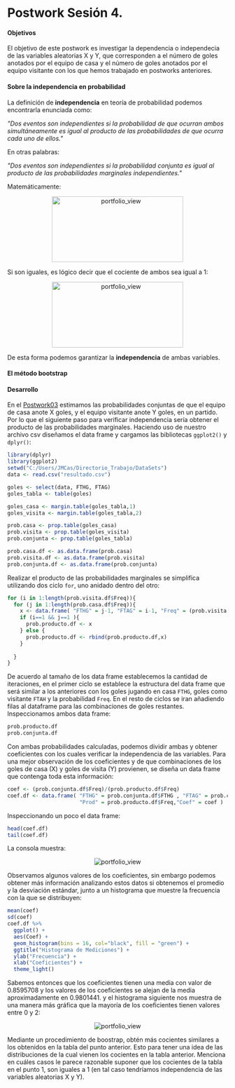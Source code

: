 # Postwork Sesión 4.

#### Objetivos

El objetivo de este postwork es investigar la dependencia o independecia de las variables aleatorias X y Y, que corresponden a el número de goles anotados por el equipo de casa y el número de goles anotados por el equipo visitante con los que hemos trabajado en postworks anteriores.

#### Sobre la independencia en probabilidad

La definición de **independencia** en teoría de probabilidad podemos encontrarla enunciada como:

*"Dos eventos son independientes si la probabilidad de que ocurran ambos simultáneamente es igual al producto de las probabilidades de que ocurra cada uno de ellos."*

En otras palabras:

*"Dos eventos son independientes si la probabilidad conjunta es igual al producto de las probabilidades marginales independientes."*

Matemáticamente:

<p align="center">
<img src="../Imágenes/Postwork4.1.png" alt=portfolio_view height="150" width="300">
</p>

Si son iguales, es lógico decir que el cociente de ambos sea igual a 1:

<p align="center">
<img src="../Imágenes/Postwork4.2.png" alt=portfolio_view height="150" width="300">
</p>

De esta forma podemos garantizar la **independencia** de ambas variables.

#### El método bootstrap

#### Desarrollo

En el [Postwork03](/Postwork3/) estimamos las probabilidades conjuntas de que el equipo de casa anote X goles, y el equipo visitante anote Y goles, en un partido. Por lo que el siguiente paso para verificar independencia sería obtener el producto de las probabilidades marginales. Haciendo uso de nuestro archivo csv diseñamos el data frame y cargamos las bibliotecas `ggplot2()` y `dplyr()`:

```R
library(dplyr)
library(ggplot2)
setwd("C:/Users/JMCas/Directorio_Trabajo/DataSets")
data <- read.csv("resultado.csv")

goles <- select(data, FTHG, FTAG)
goles_tabla <- table(goles)

goles_casa <- margin.table(goles_tabla,1)
goles_visita <- margin.table(goles_tabla,2)

prob.casa <- prop.table(goles_casa)
prob.visita <- prop.table(goles_visita)
prob.conjunta <- prop.table(goles_tabla)

prob.casa.df <- as.data.frame(prob.casa)
prob.visita.df <- as.data.frame(prob.visita)
prob.conjunta.df <- as.data.frame(prob.conjunta)
```
Realizar el producto de las probabilidades marginales se simplifica utilizando dos ciclo `for`, uno anidado dentro del otro:

```R
for (i in 1:length(prob.visita.df$Freq)){
  for (j in 1:length(prob.casa.df$Freq)){
    x <- data.frame( "FTHG" = j-1, "FTAG" = i-1, "Freq" = (prob.visita.df$Freq[i])*(prob.casa.df$Freq[j]))
    if (i==1 && j==1 ){
      prob.producto.df <- x
    } else {
      prob.producto.df <- rbind(prob.producto.df,x)
    }
    
  }
}
```
De acuerdo al tamaño de los data frame establecemos la cantidad de iteraciones, en el primer ciclo se establece la estructura del data frame que será similar a los anteriores con los goles jugando en casa `FTHG`, goles como visitante `FTAH` y la probabilidad `Freq`. En el resto de ciclos se iran añadiendo filas al dataframe para las combinaciones de goles restantes. Inspeccionamos ambos data frame:

```R
prob.producto.df
prob.conjunta.df
```

Con ambas probabilidades calculadas, podemos dividir ambas y obtener coeficientes con los cuales verificar la independencia de las variables. Para una mejor observación de los coeficientes y de que combinaciones de los goles de casa (X) y goles de visita (Y) provienen, se diseña un data frame que contenga toda esta información:

```R
coef <- (prob.conjunta.df$Freq)/(prob.producto.df$Freq)
coef.df <- data.frame( "FTHG" = prob.conjunta.df$FTHG , "FTAG" = prob.conjunta.df$FTAG , "Conjun" = prob.conjunta.df$Freq, 
                       "Prod" = prob.producto.df$Freq,"Coef" = coef )
```

Inspeccionando un poco el data frame:

```R
head(coef.df)
tail(coef.df)
```

La consola muestra:

<p align="center">
<img src="../Imágenes/Postwork4.3.png" alt=portfolio_view>
</p>

Observamos algunos valores de los coeficientes, sin embargo podemos obtener más información analizando estos datos si obtenemos el promedio y la desviación estándar, junto a un histograma que muestre la frecuencia con la que se distribuyen:

```R
mean(coef)
sd(coef)
coef.df %>%
  ggplot() + 
  aes(Coef) +
  geom_histogram(bins = 16, col="black", fill = "green") + 
  ggtitle("Histograma de Mediciones") +
  ylab("Frecuencia") +
  xlab("Coeficientes") + 
  theme_light()
```
Sabemos entonces que los coeficientes tienen una media con valor de 0.8595708 y los valores de los coeficientes se alejan de la media aproximadamente en 0.9801441. y el histograma siguiente nos muestra de una manera más gráfica que la mayoría de los coeficientes tienen valores entre 0 y 2:

<p align="center">
<img src="../Imágenes/Postwork4.4.png" alt=portfolio_view>
</p>




Mediante un procedimiento de boostrap, obtén más cocientes similares a los obtenidos en la tabla del punto anterior. Esto para tener una idea de las distribuciones de la cual vienen los cocientes en la tabla anterior. Menciona en cuáles casos le parece razonable suponer que los cocientes de la tabla en el punto 1, son iguales a 1 (en tal caso tendríamos independencia de las variables aleatorias X y Y).
